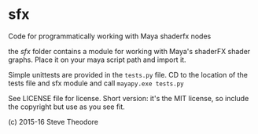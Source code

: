 # sfx
Code for programmatically working with Maya shaderfx nodes

the *sfx* folder contains a module for working with Maya's shaderFX shader graphs.  Place it on your maya script path and import it.

Simple unittests are provided in the `tests.py` file.  CD to the location of the tests file and sfx module and call `mayapy.exe tests.py`

See LICENSE file for license.  Short version: it's the MIT license, so include the copyright but use as you see fit.

(c) 2015-16 Steve Theodore
